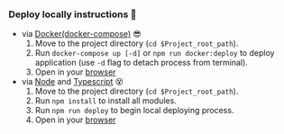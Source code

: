 ### Deploy locally instructions :rocket:

* via [Docker(docker-compose)](https://docs.docker.com/compose/gettingstarted/) :sunglasses:
    1) Move to the project directory (`cd $Project_root_path`).
    2) Run `docker-compose up [-d]` or `npm run docker:deploy` to deploy application (use `-d` flag to detach process from terminal).
    3) Open in your [browser](http://localhost/api/?activityType=ALL)
* via [Node](https://nodejs.org/en/) and [Typescript](https://www.typescriptlang.org/) :dizzy_face:
    1) Move to the project directory (`cd $Project_root_path`).
    2) Run `npm install` to install all modules.
    3) Run `npm run deploy` to begin local deploying process.
    4) Open in your [browser](http://localhost/api/?activityType=ALL)